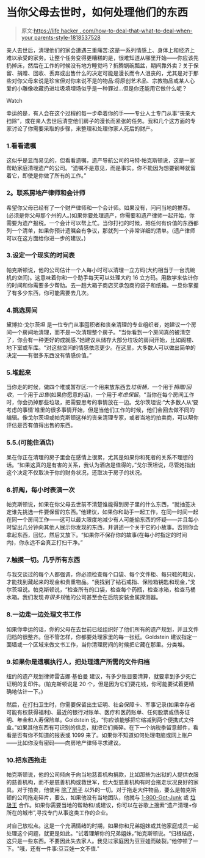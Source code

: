 # 当你父母去世时，如何处理他们的东西

> 原文:[https://life hacker . com/how-to-deal-that-what-to-deal-when-your parents-style-1818537528](https://lifehacker.com/how-to-deal-with-your-parents-stuff-when-they-die-1818537528)

亲人去世后，清理他们的家会遭遇三重痛苦:这是一系列情感上、身体上和经济上难以承受的家务。让整个任务变得更糟糕的是，很难知道从哪里开始——你应该先扔掉床，然后在工作的时候没有地方睡觉吗？折腾锅碗瓢盆，期间靠外卖？关于保留、捐赠、回收、丢弃或出售什么的决定可能是漫长而令人沮丧的，尤其是对于那些对你父母来说是珍宝但对你来说不是的物品:将原创艺术品、宗教物品或某人心爱的小雕像收藏扔进垃圾填埋场似乎是一种罪过...但是你还能用它做什么呢？

Watch

幸运的是，有人会在这个过程的每一步牵着你的手——专业人士专门从事“丧亲大扫除”，或在亲人去世后清空他们房子的漫长而紧张的任务。我和几个这方面的专家讨论了你需要采取的步骤，来整理和处理你家人死后的财产。

### 1.看看遗嘱

这似乎是显而易见的，但看看遗嘱，遗产导航公司的马特·帕克斯顿说，这是一家帮助家庭清理遗产的公司。“遗嘱不是意见，而是事实。你不能因为想要钢琴就留着它，即使是你做了所有的工作。”

### **2。联系房地产律师和会计师**

希望你父母已经有了一个财产律师和一个会计师。如果没有，问问当地的推荐。(必须是你父母那个州的人。)如果你要处理遗产，你需要和遗产律师一起开始，你需要为遗产报税。一个会计可以帮上忙。当你打扫的时候，把任何有价值的东西都列一个清单，如果你预计遗嘱会有争议，那就列一个非常详细的清单。(遗产律师可以在这方面给你进一步的建议。)

### 3.设定一个现实的时间表

帕克斯顿说，他的公司估计一个人每小时可以清理一立方码(大约相当于一台洗碗机的空间)。这意味着你和一个助手每天可以处理大约 16 立方码。用数学来估计你的时间和你需要多少帮助。去一趟大箱子商店买承包商的袋子和纸箱。一旦你掌握了有多少东西，你可能需要去几次。

### 4.挑选房间

黛博拉·戈尔茨坦 是一位专门从事囤积者和丧亲清理的专业组织者，她建议一个房间一个房间地清理，而不是一次清理整个房子。"当你看到一个房间真的被清空了，你会有一种更好的成就感."她建议从储存大部分垃圾的房间开始，比如阁楼、地下室或车库。“对这些空间的情感依恋更少。在这里，大多数人可以做出简单的决定——有很多东西没有情感价值。”

### 5.堆起来

当你走的时候，做四个堆或暂存区:一个用来放东西去*垃圾桶*，一个用于*捐赠/回收*，一个用于*出售*(如果你愿意的话)，一个用于*考虑保留*。“当你在每个房间工作时，你会扔掉那些垃圾，把需要思考的事情放在一边。戈尔茨坦说:“大多数人从‘要考虑的事情’堆里的很多事情开始，但是当他们工作的时候，他们会回去做不同的编辑。像戈尔茨坦或帕克斯顿这样的丧亲清理专家，或者当地的拍卖商，可以帮你评估是否有值得出售的东西。

### 5.5.(可能住酒店)

呆在你正在清理的房子里会在感情上很累，尤其是如果你和死者的关系不理想的话。“如果这真的是有害的关系，我认为酒店是值得的，”戈尔茨坦说，尽管她指出这个决定不仅取决于你的财务状况，还取决于房子的状况。

### 6.抓阄，每小时表演一次

帕克斯顿说，如果在你父母去世前不清楚谁能得到房子里的什么东西，“就抽签决定谁先挑选一件要保留的东西。”他建议，如果你和助手一起工作，在同一时间一起在同一个房间工作——这可以最大限度地减少有人可能偷东西的怀疑——并且每小时留出几分钟向其他人展示你发现的东西，并讲述一个关于它的小故事。否则你会拿起东西，回忆，然后又放下。“如果你不保存你的故事(在每小时指定的时间内)，你永远不会真正打扫干净。”

### 7.触摸一切。几乎所有东西

与我交谈过的每个人都强调，你必须检查每个口袋、每个文件柜、每只鞋的鞋尖，才能找到藏起来的现金和贵重物品。“我找到了钻石戒指、保险箱钥匙和现金，”戈尔茨坦说。帕克斯顿说，“检查所有的口袋，检查每个药瓶，检查冰箱，检查马桶水箱。我们发现*有很多钱*他的公司甚至会在后院安装金属探测器。

### 8.一边走一边处理文书工作

如果你幸运的话，你的父母在去世前已经组织好了他们所有的遗产规划，并且文件归档的很整齐。但不管怎样，你都要处理家里的每一张纸。Goldstein 建议指定一面墙或一个区域来做文书工作，当你清理房间的时候把它藏在那里。分类堆。

### 9.如果你是遗嘱执行人，把处理遗产所需的文件归档

纽约的遗产规划律师雷吉娜·基伯曼 建议，有多少账目要清算，就要拿到多少死亡证明的复印件。(帕克斯顿说是 20 个，但是因为它们要花钱，你可能要试着更精确地估计一下。)

然后，在打扫卫生时，你需要保留出生证明、社会保障卡、军事记录(如果幸存者可能有权获得福利)、最近的银行对账单、医疗和医药账单、任何股票或债券证明、年金和人寿保险单。Goldstein 说，“你应该能够把它缩减到两个便携式文件盒。”如果其他东西有可识别的信息，就把它们撕碎。在下一个纳税季留意邮件，看看是否有你不知道的报表或 1099 来了。如果你不知道如何处理电脑或网上账户——比如你没有密码——向房地产律师寻求建议。

### 10.把东西拖走

帕克斯顿说，他的公司倾向于向当地慈善机构捐款，比如那些为出狱的人提供衣服的慈善机构，而不是慈善机构或救世军，但大型慈善机构有时会拖走状况良好的家具。对于拍卖，他使用 [除了房子](https://www.ebth.com/) 以外的一切。对于拖走大件物品，要么是帕克斯顿的公司拖走碎片，要么，如果他没有当地团队，他就与 [1-800-Got-Junk](http://www.1800gotjunk.com/us_en) 或 [垃圾王](https://www.junk-king.com/) 合作。如果你需要当地的帮助和/或建议，你可以在谷歌上搜索“遗产清理+你所在的城市”,寻找专门从事这类工作的企业。

对自己放松点。这是一个充满情绪的时期，如果你和兄弟姐妹或其他家庭成员一起处理这个问题，就更是如此。“试着理解你的兄弟姐妹，”帕克斯顿说。“归根结底，这只是一些东西。不要因此失去家人。我见过家庭因为豆豆娃而破裂。”他停顿了一下。"哦，还有一件事:豆豆娃一文不值."